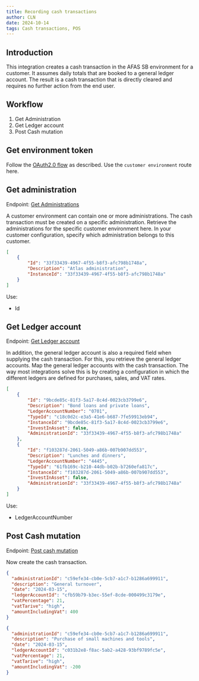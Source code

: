 ```yaml
---
title: Recording cash transactions
author: CLN
date: 2024-10-14
tags: Cash transactions, POS
---
```


## Introduction

This integration creates a cash transaction in the AFAS SB environment for a customer. It assumes daily totals that are booked to a general ledger account. The result is a cash transaction that is directly cleared and requires no further action from the end user.

## Workflow

1. Get Administration
2. Get Ledger account
3. Post Cash mutation

## Get environment token

Follow the [OAuth2.0 flow](https://docs.afas.help/sb/en/Authentication) as described. Use the `customer environment` route here.

## Get administration

Endpoint: [Get Administrations](https://docs.afas.help/apidoc/sb/en/latest#get-/api/administration)

A customer environment can contain one or more administrations. The cash transaction must be created on a specific administration. Retrieve the administrations for the specific customer environment here. In your customer configuration, specify which administration belongs to this customer.

```json Result
[
    {
        "Id": "33f33439-4967-4f55-b8f3-afc798b1748a",
        "Description": "Atlas administration",
        "InstanceId": "33f33439-4967-4f55-b8f3-afc798b1748a"
    }
]
```

Use:

- Id

## Get Ledger account

Endpoint: [Get Ledger account](https://docs.afas.help/apidoc/sb/en/latest#get-/api/ledgeraccounts)

In addition, the general ledger account is also a required field when supplying the cash transaction. For this, you retrieve the general ledger accounts. Map the general ledger accounts with the cash transaction. The way most integrations solve this is by creating a configuration in which the different ledgers are defined for purchases, sales, and VAT rates.

```json Result
[
    {
        "Id": "9bcde85c-81f3-5a17-8c4d-0023cb3799e6",
        "Description": "Bond loans and private loans",
        "LedgerAccountNumber": "0701",
        "TypeId": "c18c0d2c-e3a5-41e6-b687-7fe59913eb94",
        "InstanceId": "9bcde85c-81f3-5a17-8c4d-0023cb3799e6",
        "InvestInAsset": false,
        "AdministrationId": "33f33439-4967-4f55-b8f3-afc798b1748a"
    },
    {
        "Id": "f103287d-2061-5049-a86b-007b907dd553", 
        "Description": "Lunches and dinners",
        "LedgerAccountNumber": "4445",
        "TypeId": "61fb169c-b210-44db-b02b-b7260efa817c",
        "InstanceId": "f103287d-2061-5049-a86b-007b907dd553",
        "InvestInAsset": false,
        "AdministrationId": "33f33439-4967-4f55-b8f3-afc798b1748a"
    }
]
```

Use:

- LedgerAccountNumber

## Post Cash mutation

Endpoint: [Post cash mutation](https://docs.afas.help/apidoc/sb/en/latest#post-/api/cashmutation)

Now create the cash transaction.

```json Example sales / revenue
{
  "administrationId": "c59efe34-cb0e-5cb7-a1c7-b1286a699911",
  "description": "General turnover",
  "date": "2024-03-15",
  "ledgerAccountId": "cfb59b79-b3ec-55ef-8cde-000499c3179e",
  "vatPercentage": 21,
  "vatTarive": "high",
  "amountIncludingVat": 400
}
```

```json Example purchase / expense
{
  "administrationId": "c59efe34-cb0e-5cb7-a1c7-b1286a699911",
  "description": "Purchase of small machines and tools",
  "date": "2024-03-15", 
  "ledgerAccountId": "c031b2e8-f8ac-5ab2-a428-93bf9789fc5e",
  "vatPercentage": 21,
  "vatTarive": "high",
  "amountIncludingVat": -200
}
```